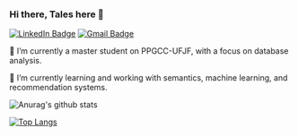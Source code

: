 ### Hi there, Tales here 👋

[![LinkedIn Badge](https://img.shields.io/badge/-Talessil-blue?style=flat-square&logo=Linkedin&logoColor=white&link=https://https://www.linkedin.com/in/tales-lopes-39b5591a4/)](https://www.linkedin.com/in/tales-lopes-39b5591a4/)
[![Gmail Badge](https://img.shields.io/badge/-talessil.sil@gmail.com-c14438?style=flat-square&logo=Gmail&logoColor=white&link=mailto:vinicius.vidal@engenharia.ufjf.br)](mailto:vinicius.vidal@engenharia.ufjf.br)

🔭 I’m currently a master student on PPGCC-UFJF, with a focus on database analysis.

🌱 I’m currently learning and working with semantics, machine learning, and recommendation systems.


![Anurag's github stats](https://github-readme-stats.vercel.app/api?username=Talessil&show_icons=true&theme=radical)

[![Top Langs](https://github-readme-stats.vercel.app/api/top-langs/?username=Talessil&layout=compact)](https://github.com/anuraghazra/github-readme-stats)
